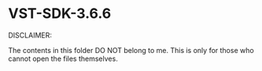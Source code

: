 # VST-SDK-3.6.6
DISCLAIMER:

The contents in this folder DO NOT belong to me. This is only for those who cannot open the files themselves.
